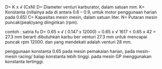 D= K x √ (CxN)
D= Diameter venturi karburator, dalam satuan mm.
K= Konstanta (nillainya ada di antara 0.6 – 0.9, untuk motor penggunaan harian pada 0.65)
C= Kapasitas mesin mesin, dalam satuan liter.
N= Putaran mesin puncak(peak)yang diinginkan (rpm).

contoh : satria fu
D= 0.65 x  √ ( 0.147 x 12000)
   = 0.65 x  √ 1617
   = 0.65 x 42
   = 27.3 mm
berarti dibutuhkan karbu ber venturi 27.3 mm untuk mencapai puncak rpm 12000. dan yang mendekati adalah venturi 28 mm.

penggunaan konstanta 0.65 pada mesin pemakaian harian, pada mesin-mesin racing/ balap konstanta lebih tinggi. pada mesin GP menggunakan konstanta tertinggi.
